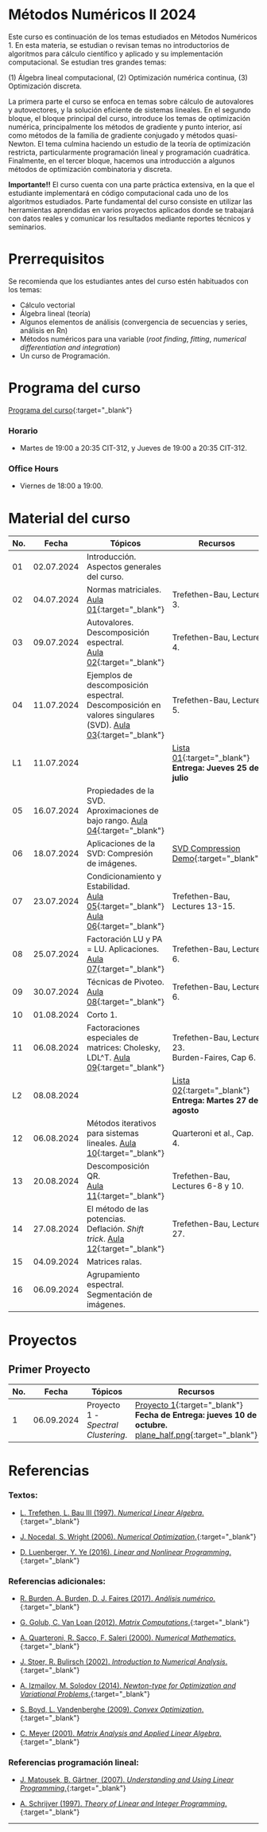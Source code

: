# Métodos Numéricos II 2024

Este curso es continuación de los temas estudiados en Métodos Numéricos 1. En esta materia, se estudian o revisan temas no introductorios de algoritmos para cálculo científico y aplicado y su implementación computacional. Se estudian tres grandes temas: 

(1) Álgebra lineal computacional, 
(2) Optimización numérica continua, 
(3) Optimización discreta. 

La primera parte el curso se enfoca en temas sobre cálculo de autovalores y autovectores, y la solución eficiente de sistemas lineales. En el segundo bloque, el bloque principal del curso, introduce los temas de optimización numérica, principalmente los métodos de gradiente y punto interior, así como métodos de la familia de gradiente conjugado y métodos quasi-Newton. El tema culmina haciendo un estudio de la teoría de optimización restricta, particularmente programación lineal y programación cuadrática. Finalmente, en el tercer bloque, hacemos una introducción a algunos métodos de optimización combinatoria y discreta. 

**Importante!!** El curso cuenta con una parte práctica extensiva, en la que el estudiante implementará en código computacional cada uno de los algoritmos estudiados. Parte fundamental del curso consiste en utilizar las herramientas aprendidas en varios proyectos aplicados donde se trabajará con datos reales y comunicar los resultados mediante reportes técnicos y seminarios.


# Prerrequisitos

Se recomienda que los estudiantes antes del curso estén habituados con los temas:
* Cálculo vectorial
* Álgebra lineal (teoría)
* Algunos elementos de análisis (convergencia de secuencias y series, análisis en Rn)
* Métodos numéricos para una variable (*root finding*, *fitting*, *numerical differentiation and integration*)
* Un curso de Programación.


# Programa del curso
<div id='id-programa'/>

[Programa del curso](programa/Programa-opt2024.pdf){:target="_blank"}


### Horario
<div id='id-horario'/>

* Martes de 19:00 a 20:35 CIT-312, y Jueves de 19:00 a 20:35 CIT-312.

### Office Hours
<div id='id-office'/>

* Viernes de 18:00 a 19:00.

# Material del curso
<div id='id-material'/>

**No.**  | **Fecha**    | **Tópicos**                                                              | **Recursos**
-------- | ------------ | ------------------------------------------------------------------------ |  ---------------------------------
01       | 02.07.2024   | Introducción. Aspectos generales del curso. <br/> | 
02       | 04.07.2024   | Normas matriciales. <br/>  [Aula 01](aulas/Aula01.pdf){:target="_blank"} | Trefethen-Bau, Lecture 3. 
03       | 09.07.2024   | Autovalores. Descomposición espectral. <br/> [Aula 02](aulas/Aula02.pdf){:target="_blank"} | Trefethen-Bau, Lecture 4. 
04       | 11.07.2024   | Ejemplos de descomposición espectral. Descomposición en valores singulares (SVD). [Aula 03](aulas/Aula03.pdf){:target="_blank"} | Trefethen-Bau, Lecture 5. 
L1       | 11.07.2024   |  | [Lista 01](listas/Lista01.pdf){:target="_blank"} <br/> **Entrega: Jueves 25 de julio**  
05       | 16.07.2024   | Propiedades de la SVD. Aproximaciones de bajo rango. [Aula 04](aulas/Aula04.pdf){:target="_blank"} |  
06       | 18.07.2024   | Aplicaciones de la SVD: Compresión de imágenes.  | [SVD Compression Demo](http://timbaumann.info/svd-image-compression-demo/){:target="_blank"} 
07       | 23.07.2024   | Condicionamiento y Estabilidad. <br/> [Aula 05](aulas/Aula05.pdf){:target="_blank"} [Aula 06](aulas/Aula06.pdf){:target="_blank"} | Trefethen-Bau, Lectures 13-15.
08       | 25.07.2024   | Factoración LU y PA = LU. Aplicaciones. <br/> [Aula 07](aulas/Aula07.pdf){:target="_blank"} | Trefethen-Bau, Lecture 6. 
09       | 30.07.2024   | Técnicas de Pivoteo. <br/> [Aula 08](aulas/Aula08.pdf){:target="_blank"} | Trefethen-Bau, Lecture 6. 
10       | 01.08.2024   | Corto 1. <br/> |  
11       | 06.08.2024   | Factoraciones especiales de matrices: Cholesky, LDL^T. [Aula 09](aulas/Aula09.pdf){:target="_blank"} | Trefethen-Bau, Lecture 23. <br/> Burden-Faires, Cap 6.  
L2       | 08.08.2024   |  | [Lista 02](listas/Lista02.pdf){:target="_blank"} <br/> **Entrega: Martes 27 de agosto**  
12       | 06.08.2024   | Métodos iterativos para sistemas lineales. [Aula 10](aulas/Aula10.pdf){:target="_blank"} | Quarteroni et al., Cap. 4.
13       | 20.08.2024   | Descomposición QR. <br/> [Aula 11](aulas/Aula11.pdf){:target="_blank"} | Trefethen-Bau, Lectures 6-8 y 10. 
14       | 27.08.2024   | El método de las potencias. Deflación. *Shift trick*. [Aula 12](aulas/Aula12.pdf){:target="_blank"} | Trefethen-Bau, Lecture 27.
15       | 04.09.2024   | Matrices ralas. | 
16       | 06.09.2024   | Agrupamiento espectral. Segmentación de imágenes. |  

  
# Proyectos
<div id='id-proyectos'/>

## Primer Proyecto

**No.**  | **Fecha**    | **Tópicos**                                   | **Recursos**
-------- | ------------ | --------------------------------------------- |  -------------------------------------
 1       | 06.09.2024   | Proyecto 1 - *Spectral Clustering*.           | [Proyecto 1](proyectos/Proyecto1.pdf){:target="_blank"} <br/> **Fecha de Entrega: jueves 10 de octubre.** <br/> [plane_half.png](proyectos/plane_half.png){:target="_blank"}


# Referencias
<div id='id-ref'/>

### Textos:

* [L. Trefethen, L. Bau III (1997). *Numerical Linear Algebra*.](http://library.lol/main/079EA6C3FD8CDF23B0C2ACD901CA9A26){:target="_blank"}

* [J. Nocedal, S. Wright (2006). *Numerical Optimization*.](http://library.lol/main/7016B74CFE6DC64C75864322EE4AA081){:target="_blank"}

* [D. Luenberger, Y. Ye (2016). *Linear and Nonlinear Programming*.](http://library.lol/main/EB915E0FDCC8D3BA222B37C9A3DD6B4F){:target="_blank"}

### Referencias adicionales:

* [R. Burden, A. Burden, D. J. Faires (2017). *Análisis numérico.*](http://library.lol/main/87525D7D988D11F87963D6832EAA9493){:target="_blank"}

* [G. Golub, C. Van Loan (2012). *Matrix Computations*.](http://library.lol/main/72562A3A733C2E842BE163CA97D0FA7A){:target="_blank"}

* [A. Quarteroni, R. Sacco, F. Saleri (2000). *Numerical Mathematics*.](http://library.lol/main/7D136BC80ECBF0BA65798EC129FCCAF4){:target="_blank"}

* [J. Stoer, R. Bulirsch (2002). *Introduction to Numerical Analysis*.](http://library.lol/main/04B36CA585EB49F5FDED7479823F2B50){:target="_blank"}

* [A. Izmailov, M. Solodov (2014). *Newton-type for Optimization and Variational Problems*.](http://library.lol/main/C8C3ED2461D9C8C2608595B223ABDD91){:target="_blank"}

* [S. Boyd, L. Vandenberghe (2009). *Convex Optimization*.](http://library.lol/main/A9A5D9C3CA105DB0F41AF39A6C89706C){:target="_blank"}

* [C. Meyer (2001). *Matrix Analysis and Applied Linear Algebra*.](http://library.lol/main/7EF368F2EA42EB4E48F09EA438C1822E){:target="_blank"}

### Referencias programación lineal:

* [J. Matousek, B. Gärtner, (2007). *Understanding and Using
Linear Programming*.](http://library.lol/main/4E0F73DC6A1E36D157A69F09D3834452){:target="_blank"}

* [A. Schrijver (1997). *Theory of Linear and Integer Programming*.](http://library.lol/main/35EDF7D8DFC7FCCC3939FDDAB6680ED3){:target="_blank"}

---

